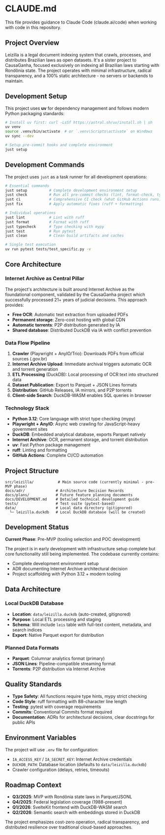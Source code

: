 # CLAUDE.md

This file provides guidance to Claude Code (claude.ai/code) when working with code in this repository.

## Project Overview

Leizilla is a legal document indexing system that crawls, processes, and distributes Brazilian laws as open datasets. It's a sister project to CausaGanha, focused exclusively on indexing all Brazilian laws starting with Rondônia state. The project operates with minimal infrastructure, radical transparency, and a 100% static architecture - no servers or backends to maintain.

## Development Setup

This project uses **uv** for dependency management and follows modern Python packaging standards:

```bash
# Install uv first: curl -LsSf https://astral.sh/uv/install.sh | sh
uv venv
source .venv/bin/activate  # or `.venv\Scripts\activate` on Windows
uv sync --dev

# Setup pre-commit hooks and complete environment
just setup
```

## Development Commands

The project uses `just` as a task runner for all development operations:

```bash
# Essential commands
just setup          # Complete development environment setup
just check          # Run all pre-commit checks (lint, format-check, typecheck, test)
just ci             # Comprehensive CI check (what GitHub Actions runs)
just fix            # Apply automatic fixes (ruff + formatting)

# Individual operations
just lint           # Lint with ruff
just format         # Format with ruff
just typecheck      # Type checking with mypy
just test           # Run pytest
just clean          # Clean build artifacts and caches

# Single test execution
uv run pytest tests/test_specific.py -v
```

## Core Architecture

### Internet Archive as Central Pillar

The project's architecture is built around Internet Archive as the foundational component, validated by the CausaGanha project which successfully processed 21+ years of judicial decisions. This approach provides:

- **Free OCR**: Automatic text extraction from uploaded PDFs
- **Permanent storage**: Zero-cost hosting with global CDN
- **Automatic torrents**: P2P distribution generated by IA
- **Shared database**: Distributed DuckDB via IA with conflict prevention

### Data Flow Pipeline

1. **Crawler** (Playwright + AnyIO/Trio): Downloads PDFs from official sources (.gov.br)
2. **Internet Archive Upload**: Immediate archival triggers automatic OCR and torrent generation
3. **ETL Processing** (DuckDB): Local processing of OCR text into structured data
4. **Dataset Publication**: Export to Parquet + JSON Lines formats
5. **Distribution**: GitHub Releases, IA mirrors, and P2P torrents
6. **Client-side Search**: DuckDB-WASM enables SQL queries in browser

### Technology Stack

- **Python 3.12**: Core language with strict type checking (mypy)
- **Playwright + AnyIO**: Async web crawling for JavaScript-heavy government sites
- **DuckDB**: Embedded analytical database, exports Parquet natively
- **Internet Archive**: OCR, permanent storage, and torrent distribution
- **uv**: Fast Python package management
- **ruff**: Linting and formatting
- **GitHub Actions**: Complete CI/CD automation

## Project Structure

```
src/leizilla/           # Main source code (currently minimal - pre-MVP phase)
docs/adr/              # Architecture Decision Records
docs/plans/            # Future feature planning documents
docs/DEVELOPMENT.md    # Detailed technical development guide
tests/                 # Test suite (pytest-based)
data/                  # Local data directory (gitignored)
  └─ leizilla.duckdb   # Local DuckDB database (will be created)
```

## Development Status

**Current Phase**: Pre-MVP (tooling selection and POC development)

The project is in early development with infrastructure setup complete but core functionality still being implemented. The codebase currently contains:
- Complete development environment setup
- ADR documenting Internet Archive architectural decision
- Project scaffolding with Python 3.12 + modern tooling

## Data Architecture

### Local DuckDB Database
- **Location**: `data/leizilla.duckdb` (auto-created, gitignored)
- **Purpose**: Local ETL processing and staging
- **Schema**: Will include `leis` table with full-text content, metadata, and search indices
- **Export**: Native Parquet export for distribution

### Planned Data Formats
- **Parquet**: Columnar analytics format (primary)
- **JSON Lines**: Pipeline-compatible streaming format
- **Torrents**: P2P distribution via Internet Archive

## Quality Standards

- **Type Safety**: All functions require type hints, mypy strict checking
- **Code Style**: ruff formatting with 88-character line length
- **Testing**: pytest with coverage requirements
- **Commits**: Conventional Commits format required
- **Documentation**: ADRs for architectural decisions, clear docstrings for public APIs

## Environment Variables

The project will use `.env` file for configuration:
- `IA_ACCESS_KEY` / `IA_SECRET_KEY`: Internet Archive credentials
- `DUCKDB_PATH`: Database location (defaults to `data/leizilla.duckdb`)
- Crawler configuration (delays, retries, timeouts)

## Roadmap Context

- **Q3/2025**: MVP with Rondônia state laws in Parquet/JSONL
- **Q4/2025**: Federal legislation coverage (1988-present)
- **Q1/2026**: SvelteKit frontend with DuckDB-WASM search
- **Q2/2026**: Semantic search with embeddings stored in DuckDB

The project emphasizes cost-zero operation, radical transparency, and distributed resilience over traditional cloud-based approaches.